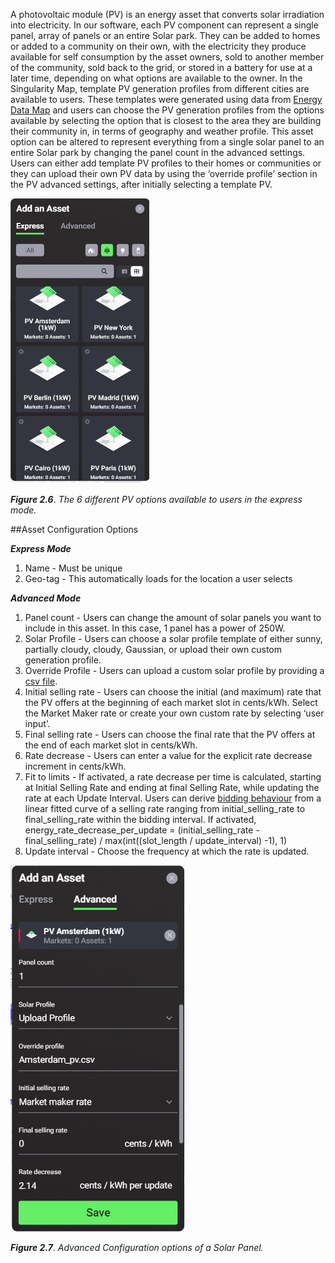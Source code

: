 A photovoltaic module (PV) is an energy asset that converts solar irradiation into electricity. In our software, each PV component can represent a single panel, array of panels or an entire Solar park. They can be added to homes or added to a community on their own, with the electricity they produce available for self consumption by the asset owners, sold to another member of the community, sold back to the grid, or stored in a battery for use at a later time, depending on what options are available to the owner. In the Singularity Map, template PV generation profiles from different cities are available to users.  These templates were generated using data from [Energy Data Map](https://energydatamap.com/) and users can choose the PV generation profiles from the options available by selecting the option that is closest to the area they are building their community in, in terms of geography and weather profile. This asset option can be altered to represent everything from a single solar panel to an entire Solar park by changing the panel count in the advanced settings. Users can either add template PV profiles to their homes or communities or they can upload their own PV data by using the ‘override profile’ section in the PV advanced settings, after initially selecting a template PV.

![alt_text](img/PV-options.png)

***Figure 2.6***. *The 6 different PV options available to users in the express mode.*

##Asset Configuration Options

***Express Mode***

1. Name - Must be unique
2. Geo-tag - This automatically loads for the location a user selects

***Advanced Mode***

1. Panel count - Users can change the amount of solar panels you want to include in this asset. In this case, 1 panel has a power of 250W.
2. Solar Profile - Users can choose a solar profile template of either sunny, partially cloudy, cloudy, Gaussian, or upload their own custom generation profile.
3. Override Profile -  Users can upload a custom solar profile by providing a [csv file](solar-panels.md).
4. Initial selling rate - Users can choose the initial (and maximum) rate that the PV offers at the beginning of each market slot in cents/kWh. Select the Market Maker rate or create your own custom rate by selecting ‘user input’.
5. Final selling rate - Users can choose the final rate that the PV offers at the end of each market slot in cents/kWh.
6. Rate decrease - Users can enter a value for the explicit rate decrease increment in cents/kWh.
7. Fit to limits - If activated, a rate decrease per time is calculated, starting at Initial Selling Rate and ending at final Selling Rate, while updating the rate at each Update Interval. Users can derive [bidding behaviour](default-trading-strategy.md) from a linear fitted curve of a selling rate ranging from initial_selling_rate to final_selling_rate within the bidding interval. If activated, energy_rate_decrease_per_update = (initial_selling_rate - final_selling_rate) / max(int((slot_length / update_interval) -1), 1)
8. Update interval - Choose the frequency at which the rate is updated.

![alt_text](img/PV-advanced.png)

***Figure 2.7***. *Advanced Configuration options of a Solar Panel.*
